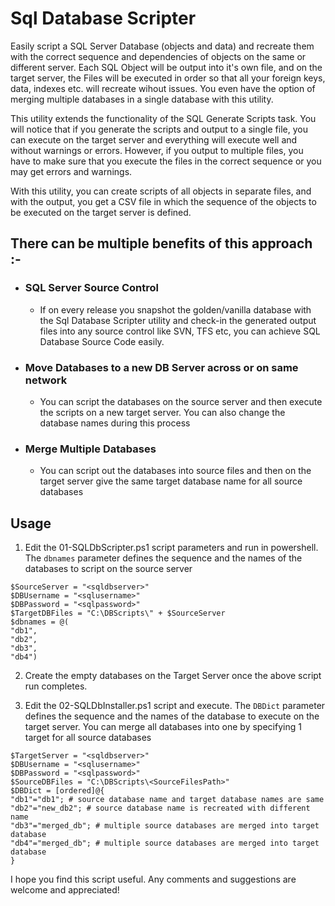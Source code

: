 # Sql Database Scripter
Easily script a SQL Server Database (objects and data) and recreate them with the correct sequence and dependencies of objects on the same or different server. Each SQL Object will be output into it's own file, and on the target server, the Files will be executed in order so that all your foreign keys, data, indexes etc. will recreate wihout issues. You even have the option of merging multiple databases in a single database with this utility.

This utility extends the functionality of the SQL Generate Scripts task. You will notice that if you generate the scripts and output to a single file, you can execute on the target server and everything will execute well and without warnings or errors. However, if you output to multiple files, you have to make sure that you execute the files in the correct sequence or you may get errors and warnings.

With this utility, you can create scripts of all objects in separate files, and with the output, you get a CSV file in which the sequence of the objects to be executed on the target server is defined.

## There can be multiple benefits of this approach :-

- ### SQL Server Source Control
  - If on every release you snapshot the golden/vanilla database with the Sql Database Scripter utility and check-in the generated output files into any source control like SVN, TFS etc, you can achieve SQL Database Source Code easily.

- ### Move Databases to a new DB Server across or on same network
  - You can script the databases on the source server and then execute the scripts on a new target server. You can also change the database names during this process

- ### Merge Multiple Databases
  - You can script out the databases into source files and then on the target server give the same target database name for all source databases

## Usage
1. Edit the 01-SQLDbScripter.ps1 script parameters and run in powershell. The `dbnames` parameter defines the sequence and the names of the databases to script on the source server
```
$SourceServer = "<sqldbserver>"
$DBUsername = "<sqlusername>"
$DBPassword = "<sqlpassword>"
$TargetDBFiles = "C:\DBScripts\" + $SourceServer
$dbnames = @(
"db1", 
"db2", 
"db3", 
"db4")
```

2. Create the empty databases on the Target Server once the above script run completes.

3. Edit the 02-SQLDbInstaller.ps1 script and execute. The `DBDict` parameter defines the sequence and the names of the database to execute on the target server. You can merge all databases into one by specifying 1 target for all source databases
```
$TargetServer = "<sqldbserver>"
$DBUsername = "<sqlusername>"
$DBPassword = "<sqlpassword>"
$SourceDBFiles = "C:\DBScripts\<SourceFilesPath>"
$DBDict = [ordered]@{
"db1"="db1"; # source database name and target database names are same
"db2"="new_db2"; # source database name is recreated with different name
"db3"="merged_db"; # multiple source databases are merged into target database
"db4"="merged_db"; # multiple source databases are merged into target database
}
```

I hope you find this script useful. Any comments and suggestions are welcome and appreciated!
